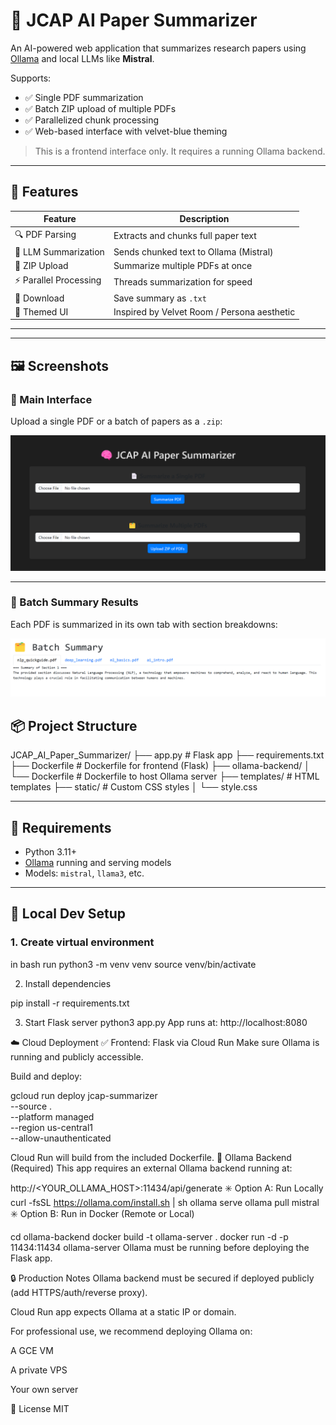 # 🧠 JCAP AI Paper Summarizer

An AI-powered web application that summarizes research papers using [Ollama](https://ollama.com/) and local LLMs like **Mistral**.

Supports:
- ✅ Single PDF summarization
- ✅ Batch ZIP upload of multiple PDFs
- ✅ Parallelized chunk processing
- ✅ Web-based interface with velvet-blue theming

> This is a frontend interface only. It requires a running Ollama backend.

---

## 🚀 Features

| Feature              | Description                                 |
|----------------------|---------------------------------------------|
| 🔍 PDF Parsing        | Extracts and chunks full paper text         |
| 🧠 LLM Summarization  | Sends chunked text to Ollama (Mistral)      |
| 📁 ZIP Upload         | Summarize multiple PDFs at once             |
| ⚡ Parallel Processing | Threads summarization for speed            |
| 💾 Download           | Save summary as `.txt`                      |
| 🌈 Themed UI          | Inspired by Velvet Room / Persona aesthetic |

---

---

## 🖼️ Screenshots

### 🧠 Main Interface

Upload a single PDF or a batch of papers as a `.zip`:
<p align="center">
  <img src="sceenshots/Main_interface.png" alt="Main interface" width="700">
</p>

---

### 📄 Batch Summary Results

Each PDF is summarized in its own tab with section breakdowns:
<p align="center">
  <img src="sceenshots/results.png" alt="Summary results with tabs" width="700">
</p>




## 📦 Project Structure

JCAP_AI_Paper_Summarizer/ ├── app.py # Flask app ├── requirements.txt ├── Dockerfile # Dockerfile for frontend (Flask) ├── ollama-backend/
│ └── Dockerfile # Dockerfile to host Ollama server ├── templates/ # HTML templates ├── static/ # Custom CSS styles │ └── style.css




---

## 📂 Requirements

- Python 3.11+
- [Ollama](https://ollama.com/) running and serving models
- Models: `mistral`, `llama3`, etc.

---

## 🔧 Local Dev Setup

### 1. Create virtual environment

in bash run 
python3 -m venv venv
source venv/bin/activate

2. Install dependencies

pip install -r requirements.txt

3. Start Flask server
python3 app.py
App runs at:
http://localhost:8080

☁️ Cloud Deployment
✅ Frontend: Flask via Cloud Run
Make sure Ollama is running and publicly accessible.

Build and deploy:

gcloud run deploy jcap-summarizer \
  --source . \
  --platform managed \
  --region us-central1 \
  --allow-unauthenticated

Cloud Run will build from the included Dockerfile.
🧠 Ollama Backend (Required)
This app requires an external Ollama backend running at:


http://<YOUR_OLLAMA_HOST>:11434/api/generate
✳️ Option A: Run Locally
curl -fsSL https://ollama.com/install.sh | sh
ollama serve
ollama pull mistral
✳️ Option B: Run in Docker (Remote or Local)

cd ollama-backend
docker build -t ollama-server .
docker run -d -p 11434:11434 ollama-server
Ollama must be running before deploying the Flask app.

🔒 Production Notes
Ollama backend must be secured if deployed publicly (add HTTPS/auth/reverse proxy).

Cloud Run app expects Ollama at a static IP or domain.

For professional use, we recommend deploying Ollama on:

A GCE VM

A private VPS

Your own server

📄 License
MIT



